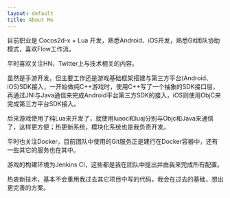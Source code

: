 ```yaml
---
layout: default
title: About Me
---
```


目前职业是 Cocos2d-x + Lua 开发，熟悉Android、iOS开发，熟悉Git团队协助模式，喜欢Flow工作流。

平时喜欢关注HN，Twitter上与技术相关的内容。

虽然是手游开发，但主要工作还是游戏基础框架搭建与第三方平台(Android、iOS)SDK接入，一开始做纯C++游戏时，使用C++写了一个抽象的SDK接口层，再通过JNI与Java通信来完成Android平台第三方SDK的接入，iOS则使用ObjC来完成第三方平台SDK接入。

后来游戏使用了纯Lua来开发了，就使用luaoc和luaj分别与Objc和Java来通信了，这样更方便；热更新系统，模块化系统也是我负责开发。

平时也关注Docker，目前团队中使用的Git服务正是建行在Docker容器中，还有一些其它的服务也在其中。

游戏的构建环境为Jenkins CI，这些都是我在团队中提出并由我来完成所有配置。

热衷新技术，基本不会重用我过去其它项目中写的代码，我会在过去的基础，想出更完善的方案。
